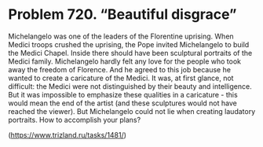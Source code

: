 # Problem 720. “Beautiful disgrace”

Michelangelo was one of the leaders of the Florentine uprising. When Medici troops crushed the uprising, the Pope invited Michelangelo to build the Medici Chapel. Inside there should have been sculptural portraits of the Medici family. Michelangelo hardly felt any love for the people who took away the freedom of Florence. And he agreed to this job because he wanted to create a caricature of the Medici. It was, at first glance, not difficult: the Medici were not distinguished by their beauty and intelligence. But it was impossible to emphasize these qualities in a caricature - this would mean the end of the artist (and these sculptures would not have reached the viewer). But Michelangelo could not lie when creating laudatory portraits. How to accomplish your plans?

(https://www.trizland.ru/tasks/1481/)